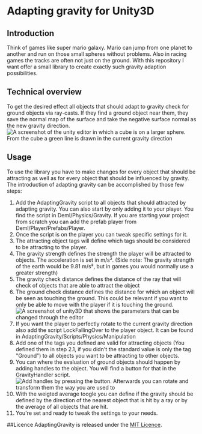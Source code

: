 # Adapting gravity for Unity3D

## Introduction
Think of games like super mario galaxy. Mario can jump from one planet to another and run on those small spheres without problems. Also in racing games the tracks are often not just on the ground. With this repository I want offer a small library to create exactly such gravity adaption possibilities.

## Technical overview
To get the desired effect all objects that should adapt to gravity check for ground objects via ray-casts. If they find a ground object near them, they save the normal map of the surface and take the negative surface normal as the new gravity direction.
![A screenshot of the unity editor in which a cube is on a larger sphere. From the cube a green line is drawn in the current gravity direction](https://i.imgur.com/YNOR389.jpg)

## Usage
To use the library you have to make changes for every object that should be attracting as well as for every object that should be influenced by gravity. The introduction of adapting gravity can be accomplished by those few steps:

1. Add the AdaptingGravity script to all objects that should attracted by adapting gravity. You can also start by only adding it to your player. You find the script in Deml/Physics/Gravity. If you are starting your project from scratch you can add the prefab player from Deml/Player/Prefabs/Player.
2. Once the script is on the player you can tweak specific settings for it.
  1. The attracting object tags will define which tags should be considered to be attracting to the player.
  2. The gravity strength defines the strength the player will be attracted to objects. The acceleration is set in m/s². (Side note: The gravity strength of the earth would be 9.81 m/s², but in games you would normally use a greater strength)
  3. The gravity check distance defines the distance of the ray that will check of objects that are able to attract the object
  4. The ground check distance defines the distance for which an object will be seen as touching the ground. This could be relevant if you want to only be able to move with the player if it is touching the ground.
![A screenshot of unity3D that shows the parameters that can be changed through the editor](https://i.imgur.com/xwYfJ52.jpg)
3. If you want the player to perfectly rotate to the current gravity direction also add the script LockFallingOver to the player object. It can be found in AdaptingGravity/Scripts/Physics/Manipulation
4. Add one of the tags you defined are valid for attracting objects (You defined them in step 2.1, if you didn't the standard value is only the tag "Ground") to all objects you want to be attracting to other objects.
5. You can where the evaluation of ground objects should happen by adding handles to the object. You will find a button for that in the GravityHandler script.
 ![Add handles by pressing the button. Afterwards you can rotate and transform them the way you are used to](https://i.imgur.com/qOtjMx5.png)
6. With the weigted average toogle you can define if the gravity should be defined by the direction of the nearest object that is hit by a ray or by the average of all objects that are hit.
7. You're set and ready to tweak the settings to your needs.

##Licence
AdaptingGravity is released under the [MIT Licence](https://github.com/JohannesDeml/adaptingGravityUnity3D/blob/master/LICENSE).
